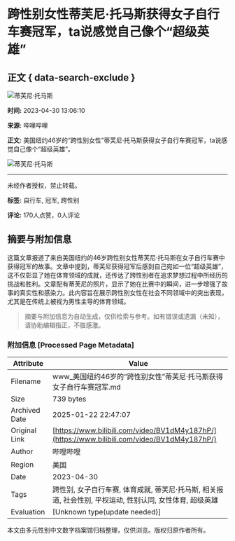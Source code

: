 # 跨性别女性蒂芙尼·托马斯获得女子自行车赛冠军，ta说感觉自己像个“超级英雄”

## 正文 { data-search-exclude }


![蒂芙尼·托马斯](https://i1.hdslb.com/bfs/archive/aa2ccceb8f74a1b52b6a860449444ebb36309b14.jpg@100w_100h_1c.webp)

**时间:** 2023-04-30 13:06:10

**来源:** 哔哩哔哩

**正文:**
美国纽约46岁的“跨性别女性”蒂芙尼·托马斯获得女子自行车赛冠军，ta说感觉自己像个“超级英雄”。

![蒂芙尼·托马斯](https://i0.hdslb.com/bfs/face/27ed55e0702f48336c84da57c3e9660588724d65.jpg@96w.webp)

---

未经作者授权，禁止转载。

**标签:** 自行车, 冠军, 跨性别

**评论:** 170人点赞，0人评论
<!-- tcd_original_link https://www.bilibili.com/video/BV1dM4y187hP/ -->


## 摘要与附加信息

<!-- tcd_abstract -->
这篇文章报道了来自美国纽约的46岁跨性别女性蒂芙尼·托马斯在女子自行车赛中获得冠军的故事。文章中提到，蒂芙尼获得冠军后感到自己宛如一位“超级英雄”，这不仅彰显了她在体育领域的成就，还传达了跨性别者在追求梦想过程中所经历的挑战和胜利。文章配有蒂芙尼的照片，显示了她在比赛中的瞬间，进一步增强了故事的真实性和感染力。此内容旨在展示跨性别女性在社会不同领域中的突出表现，尤其是在传统上被视为男性主导的体育领域。
<!-- tcd_abstract_end -->

> 摘要与附加信息为自动生成，仅供检索与参考。如有错误或遗漏（未知），请协助编辑指正，不胜感激。

### 附加信息 [Processed Page Metadata]

| Attribute       | Value                                  |
|-----------------|----------------------------------------|
| Filename        | www_美国纽约46岁的“跨性别女性”蒂芙尼·托马斯获得女子自行车赛冠军.md                             |
| Size            | 739 bytes                           |
| Archived Date   | 2025-01-22 22:47:07                             |
| Original Link   | [https://www.bilibili.com/video/BV1dM4y187hP/](https://www.bilibili.com/video/BV1dM4y187hP/)                       |
| Author          | 哔哩哔哩                               |
| Region          | 美国                               |
| Date            | 2023-04-30                                 |
| Tags            | 跨性别, 女子自行车赛, 体育成就, 蒂芙尼·托马斯, 相关报道, 社会性别, 平权运动, 性别认同, 女性体育, 超级英雄                                 |
| Evaluation            | [Unknown type(update needed)]                                 |
<!-- tcd_table_end -->

本文由多元性别中文数字档案馆归档整理，仅供浏览。版权归原作者所有。

